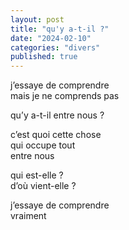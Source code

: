 ```yaml
---
layout: post
title: "qu'y a-t-il ?"
date: "2024-02-10"
categories: "divers"
published: true
---
```


j’essaye de comprendre  
mais je ne comprends pas  

qu’y a-t-il entre nous ?  

c’est quoi cette chose  
qui occupe tout  
entre nous  

qui est-elle ?  
d’où vient-elle ?  

j’essaye de comprendre  
vraiment  

